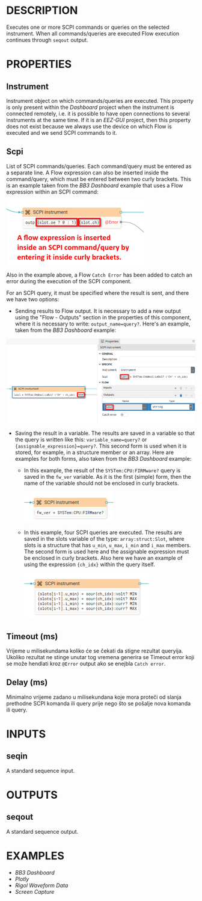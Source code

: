 # DESCRIPTION

Executes one or more SCPI commands or queries on the selected instrument. When all commands/queries are executed Flow execution continues through `seqout` output.

# PROPERTIES

## Instrument

Instrument object on which commands/queries are executed. This property is only present within the _Dashboard_ project when the instrument is connected remotely, i.e. it is possible to have open connections to several instruments at the same time. If it is an _EEZ-GUI_ project, then this property does not exist because we always use the device on which Flow is executed and we send SCPI commands to it.

## Scpi

List of SCPI commands/queries. Each command/query must be entered as a separate line. A Flow expression can also be inserted inside the command/query, which must be entered between two curly brackets. This is an example taken from the _BB3 Dashboard_ example that uses a Flow expression within an SCPI command:

![Alt text](../images/scpi_command_expression.png)

Also in the example above, a Flow `Catch Error` has been added to catch an error during the execution of the SCPI component.

For an SCPI query, it must be specified where the result is sent, and there we have two options:

-   Sending results to Flow output. It is necessary to add a new output using the "Flow - Outputs" section in the properties of this component, where it is necessary to write: `output_name=query?`. Here's an example, taken from the _BB3 Dashboard_ example:

![Alt text](../images/scpi_query_output.png)

-   Saving the result in a variable. The results are saved in a variable so that the query is written like this: `variable_name=query?` or `{assignable_expression}=query?`.
    This second form is used when it is stored, for example, in a structure member or an array. Here are examples for both forms, also taken from the _BB3 Dashboard_ example:

    -   In this example, the result of the `SYSTem:CPU:FIRMware?` query is saved in the `fw_ver` variable. As it is the first (simple) form, then the name of the variable should not be enclosed in curly brackets.

        ![Alt text](../images/scpi_query_variable.png)

    -   In this example, four SCPI queries are executed. The results are saved in the slots variable of the type: `array:struct:Slot`, where slots is a structure that has `u_min`, `u_max`, `i_min` and `i_max` members. The second form is used here and the assignable expression must be enclosed in curly brackets. Also here we have an example of using the expression `{ch_idx}` within the query itself.

        ![Alt text](../images/scpi_query_expression.png)

## Timeout (ms)

Vrijeme u milisekundama koliko će se čekati da stigne rezultat queryija. Ukoliko rezultat ne stinge unutar tog vremena generira se Timeout error koji se može hendlati kroz `@Error` output ako se enejbla `Catch error`.

## Delay (ms)

Minimalno vrijeme zadano u milisekundana koje mora proteči od slanja prethodne SCPI komanda ili query prije nego što se pošalje nova komanda ili query.

# INPUTS

## seqin

A standard sequence input.

# OUTPUTS

## seqout

A standard sequence output.

# EXAMPLES

-   _BB3 Dashboard_
-   _Plotly_
-   _Rigol Waveform Data_
-   _Screen Capture_
